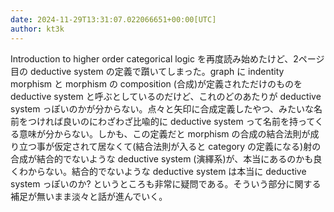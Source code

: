 ```yaml
---
date: 2024-11-29T13:31:07.022066651+00:00[UTC]
author: kt3k
---
```

Introduction to higher order categorical logic を再度読み始めたけど、2ページ目の deductive system の定義で躓いてしまった。graph に indentity morphism と morphism の composition (合成)が定義されただけのものを deductive system と呼ぶとしているのだけど、これのどのあたりが deductive system っぽいのかが分からない。点々と矢印に合成定義したやつ、みたいな名前をつければ良いのにわざわざ比喩的に deductive system って名前を持ってくる意味が分からない。しかも、この定義だと morphism の合成の結合法則が成り立つ事が仮定されて居なくて(結合法則が入ると category の定義になる)射の合成が結合的でないような deductive system (演繹系)が、本当にあるのかも良くわからない。結合的でないような deductive system は本当に deductive system っぽいのか? というところも非常に疑問である。そういう部分に関する補足が無いまま淡々と話が進んでいく。
